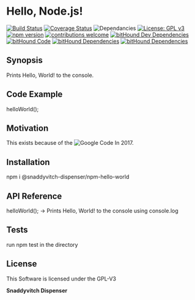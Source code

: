 # Hello, Node.js!
[![Build Status](https://travis-ci.org/Snaddyvitch-Dispenser/hello-node-js.svg?branch=master)](https://travis-ci.org/Snaddyvitch-Dispenser/hello-node-js)  [![Coverage Status](https://coveralls.io/repos/github/Snaddyvitch-Dispenser/hello-node-js/badge.svg?branch=master)](https://coveralls.io/github/Snaddyvitch-Dispenser/hello-node-js?branch=master) ![Dependancies](https://david-dm.org/snaddyvitch-dispenser/hello-node-js.svg) [![License: GPL v3](https://img.shields.io/badge/License-GPL%20v3-blue.svg)](https://www.gnu.org/licenses/gpl-3.0) [![npm version](https://badge.fury.io/js/%40snaddyvitch-dispenser%2Fnpm-hello-world.svg)](https://badge.fury.io/js/%40snaddyvitch-dispenser%2Fnpm-hello-world) [![contributions welcome](https://img.shields.io/badge/contributions-welcome-brightgreen.svg?style=flat)](https://github.com/snaddyvitch-dispenser/hello-node-js/issues) [![bitHound Dev Dependencies](https://www.bithound.io/github/Snaddyvitch-Dispenser/hello-node-js/badges/devDependencies.svg)](https://www.bithound.io/github/Snaddyvitch-Dispenser/hello-node-js/master/dependencies/npm) [![bitHound Code](https://www.bithound.io/github/Snaddyvitch-Dispenser/hello-node-js/badges/code.svg)](https://www.bithound.io/github/Snaddyvitch-Dispenser/hello-node-js) [![bitHound Dependencies](https://www.bithound.io/github/Snaddyvitch-Dispenser/hello-node-js/badges/dependencies.svg)](https://www.bithound.io/github/Snaddyvitch-Dispenser/hello-node-js/master/dependencies/npm) [![bitHound Dependencies](https://www.bithound.io/github/Snaddyvitch-Dispenser/hello-node-js/badges/dependencies.svg)](https://www.bithound.io/github/Snaddyvitch-Dispenser/hello-node-js/master/dependencies/npm)


## Synopsis

Prints Hello, World! to the console.

## Code Example

helloWorld();

## Motivation

This exists because of the ![Google Code In](https://codein.withgoogle.com/dashboard) 2017.

## Installation

npm i @snaddyvitch-dispenser/npm-hello-world

## API Reference

helloWorld(); -> Prints Hello, World! to the console using console.log

## Tests

run npm test in the directory

## License

This Software is licensed under the GPL-V3

**Snaddyvitch Dispenser**
